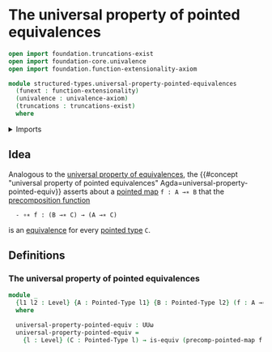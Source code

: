 # The universal property of pointed equivalences

```agda
open import foundation.truncations-exist
open import foundation-core.univalence
open import foundation.function-extensionality-axiom

module structured-types.universal-property-pointed-equivalences
  (funext : function-extensionality)
  (univalence : univalence-axiom)
  (truncations : truncations-exist)
  where
```

<details><summary>Imports</summary>

```agda
open import foundation.equivalences funext
open import foundation.universe-levels

open import structured-types.pointed-maps funext univalence truncations
open import structured-types.pointed-types
open import structured-types.precomposition-pointed-maps funext univalence truncations
```

</details>

## Idea

Analogous to the
[universal property of equivalences](foundation.universal-property-equivalences.md),
the
{{#concept "universal property of pointed equivalences" Agda=universal-property-pointed-equiv}}
asserts about a [pointed map](structured-types.pointed-maps.md) `f : A →∗ B`
that the
[precomposition function](structured-types.precomposition-pointed-maps.md)

```text
  - ∘∗ f : (B →∗ C) → (A →∗ C)
```

is an [equivalence](foundation.equivalences.md) for every
[pointed type](structured-types.pointed-types.md) `C`.

## Definitions

### The universal property of pointed equivalences

```agda
module _
  {l1 l2 : Level} {A : Pointed-Type l1} {B : Pointed-Type l2} (f : A →∗ B)
  where

  universal-property-pointed-equiv : UUω
  universal-property-pointed-equiv =
    {l : Level} (C : Pointed-Type l) → is-equiv (precomp-pointed-map f C)
```
